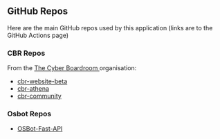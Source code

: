 ## GitHub Repos 

Here are the main GitHub repos used by this application (links are to the GitHub Actions page)

### CBR Repos

From the [The Cyber Boardroom ](https://github.com/the-cyber-boardroom) organisation:

 - [cbr-website-beta](https://github.com/the-cyber-boardroom/cbr-website-beta/actions)
 - [cbr-athena](https://github.com/the-cyber-boardroom/cbr-athena/actions)
 - [cbr-community](https://github.com/the-cyber-boardroom/cbr-community/actions)

### Osbot Repos

 - [OSBot-Fast-API](https://github.com/owasp-sbot/OSBot-Fast-API/actions/runs/10097114901)